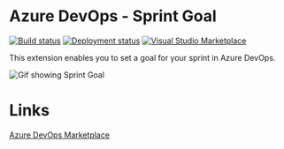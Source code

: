 # Azure DevOps - Sprint Goal

[![Build status](https://dev.azure.com/caseonline/Sprint%20Goal/_apis/build/status/Sprint%20Goal%20Develop-CI)](https://dev.azure.com/caseonline/Sprint%20Goal/_build/latest?definitionId=6)
[![Deployment status](https://caseonline.vsrm.visualstudio.com/_apis/public/Release/badge/e3292a40-7e22-4ea2-bf37-12310b62b34a/1/2)](https://caseonline.visualstudio.com/Sprint%20Goal/_release?definitionId=1)
[![Visual Studio Marketplace](https://img.shields.io/vscode-marketplace/d/keesschollaart.sprint-goal.svg)](https://marketplace.visualstudio.com/items?itemName=keesschollaart.sprint-goal)

This extension enables you to set a goal for your sprint in Azure DevOps.
 

![Gif showing Sprint Goal](images/dist/sprint-goal-gif.gif "Gif showing Sprint Goal")

# Links

[Azure DevOps Marketplace](https://marketplace.visualstudio.com/items?itemName=keesschollaart.sprint-goal)
